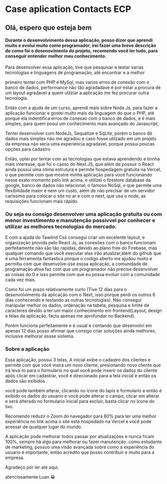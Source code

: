 <H1> Case aplication Contacts ECP </h1>

<h2>Olá, espero que esteja bem </h2>

<h4> Durante o desenvolvimento dessa aplicação, posso dizer que aprendi muito e evolui muito como programador, irei fazer uma breve descrição
  de como foi o desenovimento do projeto, recomendo você ler tudo, para conseguir entender melhor meu conhecimento. </h4>

</h4>Para desenvolver essa aplicação, tive que pesquisar e testar varias tecnologias e linguagens de programação, até encontrar e a melhor</h4>

primeiro tentei com PHP e MySql, mas varios erros de conexão com o banco de dados, performance não tão agradadave
e por estar a procura de um layout agradavel a quem utilziar a aplicação me fez procurar outra tecnologia.

Então com a ajuda de um curso, aprendi mais sobre Node Js, para fazer a aplicação funcionar e gostei muito mais da linguagem do que o PHP, até porque ela indentifica erros
de conexao com o banco de dados, e é mais simples, para quem posuí um conhecimento mais avançado do Javascript, 

Tentei desenvolver com NodeJs, Sequelize e SqLite, porém o banco de dados mais simples não me agradou e caso fosse utilzado em um projeto da empresa
não seria uma experiencia agradavel, porque possui poucas opções para cadastro

Então, optei por tentar com as tecnologias que estava aprendendo e tinnha mais interesse, que foi o casso do Next.JS, que além de possuír o React
ainda possuí uma otima estrutura e permite hospedagem gratuita na Vercel, o que permite com que mostre minha aplicação para você funcionando 
nesse exato momento pelo link acima, e  utilizei o firestore database da google, banco de dados não relacional, o famoso NoSql, o que permite uma flexibilidade maior
e nem um custo, além de não precisar de um servidor carissimo para colocar o site no ar e com o next, que usa o node, as requisições funcionam mais rápido.

<h3> Ou seja eu consigo desenvolver uma aplicação gratuita ou com menor investimento e manutenção possívvel 
  por conhecer e utilizar as melhores tecnologias do mercado. </h3>

E com a ajuda do Tawilnd Css consegui criar um excelente layout, e organização provida pelo React Js, as conexões com o banco funcionam perfeitamente
não são tão rapidas, devido ao plano free do Firebase, mas qualquer comando que você executar elas irão atualizar,além do github que é uma ferramenta fantastica
porque o codigo aberto me ajudou muito e permitiu com que desenvolve-sse esssa aplicação, a comunidade de programação ativa 
faz com que um programador não precise desenvolver as coisas do 0  e isso permite com que eu possa evoluir com a comunidade cada vez mais.

Como foi um prazo relativamente curto (Tive 12 dias para o desenvolvimento da aplicação com o Next, isso porque perdi os outros 6 dias conhecendo e testando as outras 
tecnologias).
Não consegui manipular melhor os dados, ordenação na tabela, pesquisa e limite de caracteres devido a ter um maior conhecimento em frontend(Layout, design e telas da aplicação, façta apenas me aprofundar no Backend).

Porém funciona perfeitamente e é usual e contando que desenvolvi em apenas 12 dias 
posso afirmar que consigo criar soluções ainda melhores, inclusive melhorar essse sistema.

<h3> Sobre a aplicação </h3>

  Essa aplicação, possui 3 telas, A inicial exibe o cadastro dos clientes e permite com que você insira um novo cliente, presionando novo cliente
  que irá leva-lo para o formulario no qual você pode inserir os dados do cliente
  após clicar em cadastrar, você é direcionado para a tela inicial e então os dados são exibidos
  
  você pode também alterar, clicando no icone do lapis e formulario
  e então é exibido os dados do usuario e você pode alterar o campo, clicar em alterar e será alterado no formulario inicial
  para excluir, basta clicar no icone do lixo.
  
  Recomendo reduzir o Zoom do navegador para 80% para ter uma melhor experiência
  no link acima o site está hospedado na Vercel e você pode acessar de qualquer lugar do mundo.
  
  A aplicação pode melhorar todos passar por atualizações e nunca ficam 100%, sempre há algo para melhorar ou fazer manutenção.
  como estudante de marketing, possuo uma visão avançada sobre como a experiência do usuario é importante, então acredito que 
  posso contribuir e muito para a empresa. 
  
  Agradeço por ler até aqui.
  
  atenciosamente Luan 😁
  
 
